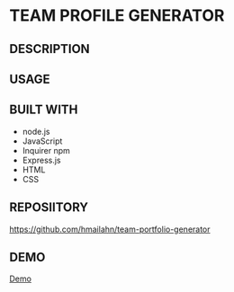 # TEAM PROFILE GENERATOR

## DESCRIPTION


## USAGE


## BUILT WITH
* node.js
* JavaScript
* Inquirer npm
* Express.js
* HTML
* CSS


## REPOSIITORY
https://github.com/hmailahn/team-portfolio-generator
## DEMO
[Demo](https://drive.google.com/file/d/1euS_tevhrRssw5Rgad_Llao6kmXK3KwJ/view)